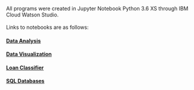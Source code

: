 All programs were created in Jupyter Notebook Python 3.6 XS through IBM Cloud Watson Studio. 
<br><br> Links to notebooks are as follows:
#### [Data Analysis](https://dataplatform.cloud.ibm.com/analytics/notebooks/v2/920afbe5-0087-464d-a434-10967fc70f10/view?access_token=66afdbc2bd06d78844ded6901748f423e7a66535ec40537cded22f9802c40f5a)
#### [Data Visualization](https://dataplatform.cloud.ibm.com/analytics/notebooks/v2/0d0ee537-6729-4ecd-bd5d-e5c0a8a6c8b5/view?access_token=23577ca50c328f540199b8bce15728d3434b91a4f7c6b4651d60eccb1d5a44ba)
#### [Loan Classifier](https://dataplatform.cloud.ibm.com/analytics/notebooks/v2/d414057f-4af2-4aff-8a73-ab28784fd3e4/view?access_token=f183dfd254ba381e28a0cae11ce2ef1216385efdaee963a487505901e1b0009b)
#### [SQL Databases](https://dataplatform.cloud.ibm.com/analytics/notebooks/v2/0fbdf1dc-1bfa-4cc3-b093-3a968c8e323f/view?access_token=d8a083af54308b81222ccc9186e81a74c6c84143d732456dee22f3331ed6652c)
